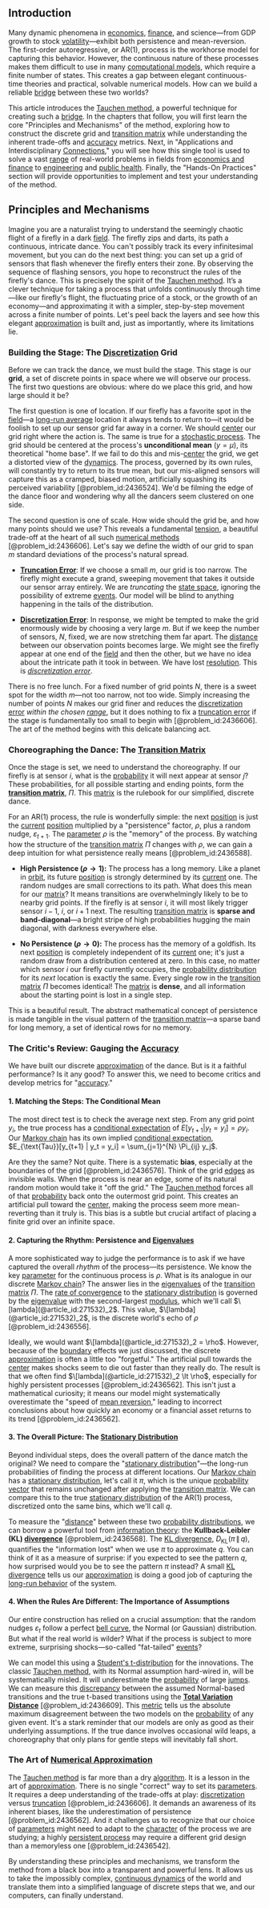## Introduction
Many dynamic phenomena in [economics](@article_id:271560), [finance](@article_id:144433), and science—from GDP growth to stock [volatility](@article_id:266358)—exhibit both persistence and mean-reversion. The first-order autoregressive, or AR(1), process is the workhorse model for capturing this behavior. However, the continuous nature of these processes makes them difficult to use in many [computational models](@article_id:263114), which require a finite number of states. This creates a gap between elegant continuous-time theories and practical, solvable numerical models. How can we build a reliable [bridge](@article_id:264840) between these two worlds?

This article introduces the [Tauchen method](@article_id:146375), a powerful technique for creating such a [bridge](@article_id:264840). In the chapters that follow, you will first learn the core "Principles and Mechanisms" of the method, exploring how to construct the discrete grid and [transition matrix](@article_id:145931) while understanding the inherent trade-offs and [accuracy](@article_id:170398) metrics. Next, in "Applications and Interdisciplinary [Connections](@article_id:193345)," you will see how this single tool is used to solve a vast [range](@article_id:154892) of real-world problems in fields from [economics and finance](@article_id:139616) to [engineering](@article_id:275179) and [public health](@article_id:273370). Finally, the "Hands-On Practices" section will provide opportunities to implement and test your understanding of the method.

## Principles and Mechanisms

Imagine you are a naturalist trying to understand the seemingly chaotic flight of a firefly in a dark [field](@article_id:151652). The firefly zips and darts, its path a continuous, intricate dance. You can't possibly track its every infinitesimal movement, but you can do the next best thing: you can set up a grid of sensors that flash whenever the firefly enters their zone. By observing the sequence of flashing sensors, you hope to reconstruct the rules of the firefly's dance. This is precisely the spirit of the [Tauchen method](@article_id:146375). It’s a clever technique for taking a process that unfolds continuously through time—like our firefly's flight, the fluctuating price of a stock, or the growth of an economy—and approximating it with a simpler, step-by-step movement across a finite number of points. Let's peel back the layers and see how this elegant [approximation](@article_id:165874) is built and, just as importantly, where its limitations lie.

### Building the Stage: The [Discretization](@article_id:144518) Grid

Before we can track the dance, we must build the stage. This stage is our **grid**, a set of discrete points in space where we will observe our process. The first two questions are obvious: where do we place this grid, and how large should it be?

The first question is one of location. If our firefly has a favorite spot in the [field](@article_id:151652)—a [long-run average](@article_id:269560) location it always tends to return to—it would be foolish to set up our sensor grid far away in a corner. We should [center](@article_id:265330) our grid right where the action is. The same is true for a [stochastic process](@article_id:159008). The grid should be centered at the process's **unconditional mean** ($y = \mu$), its theoretical "home base". If we fail to do this and mis-[center](@article_id:265330) the grid, we get a distorted view of the [dynamics](@article_id:163910). The process, governed by its own rules, will constantly try to return to its true mean, but our mis-aligned sensors will capture this as a cramped, biased motion, artificially squashing its perceived variability [@problem_id:2436524]. We'd be filming the edge of the dance floor and wondering why all the dancers seem clustered on one side.

The second question is one of scale. How wide should the grid be, and how many points should we use? This reveals a fundamental [tension](@article_id:168324), a beautiful trade-off at the heart of all such [numerical methods](@article_id:139632) [@problem_id:2436606]. Let's say we define the width of our grid to span $m$ standard deviations of the process's natural spread.

*   **[Truncation Error](@article_id:140455)**: If we choose a small $m$, our grid is too narrow. The firefly might execute a grand, sweeping movement that takes it outside our sensor array entirely. We are *truncating* the [state space](@article_id:160420), ignoring the possibility of extreme [events](@article_id:175929). Our model will be blind to anything happening in the tails of the distribution.

*   **[Discretization Error](@article_id:147395)**: In response, we might be tempted to make the grid enormously wide by choosing a very large $m$. But if we keep the number of sensors, $N$, fixed, we are now stretching them far apart. The [distance](@article_id:168164) between our observation points becomes large. We might see the firefly appear at one end of the [field](@article_id:151652) and then the other, but we have no idea about the intricate path it took in between. We have lost [resolution](@article_id:142622). This is *[discretization error](@article_id:147395)*.

There is no free lunch. For a fixed number of grid points $N$, there is a sweet spot for the width $m$—not too narrow, not too wide. Simply increasing the number of points $N$ makes our grid finer and reduces the [discretization error](@article_id:147395) *within the chosen [range](@article_id:154892)*, but it does nothing to fix a [truncation error](@article_id:140455) if the stage is fundamentally too small to begin with [@problem_id:2436606]. The art of the method begins with this delicate balancing act.

### Choreographing the Dance: The [Transition Matrix](@article_id:145931)

Once the stage is set, we need to understand the choreography. If our firefly is at sensor $i$, what is the [probability](@article_id:263106) it will next appear at sensor $j$? These probabilities, for all possible starting and ending points, form the **[transition matrix](@article_id:145931)**, $\Pi$. This [matrix](@article_id:202118) is the rulebook for our simplified, discrete dance.

For an AR($1$) process, the rule is wonderfully simple: the next [position](@article_id:167295) is just the [current](@article_id:270029) [position](@article_id:167295) multiplied by a "persistence" factor, $\rho$, plus a random nudge, $\varepsilon_{t+1}$. The [parameter](@article_id:174151) $\rho$ is the "memory" of the process. By watching how the structure of the [transition matrix](@article_id:145931) $\Pi$ changes with $\rho$, we can gain a deep intuition for what persistence really means [@problem_id:2436588].

*   **High Persistence ($\rho \to 1$):** The process has a long memory. Like a planet in [orbit](@article_id:136657), its future [position](@article_id:167295) is strongly determined by its [current](@article_id:270029) one. The random nudges are small corrections to its path. What does this mean for our [matrix](@article_id:202118)? It means transitions are overwhelmingly likely to be to nearby grid points. If the firefly is at sensor $i$, it will most likely trigger sensor $i-1$, $i$, or $i+1$ next. The resulting [transition matrix](@article_id:145931) is **sparse and band-diagonal**—a bright stripe of high probabilities hugging the main diagonal, with darkness everywhere else.

*   **No Persistence ($\rho \to 0$):** The process has the memory of a goldfish. Its next [position](@article_id:167295) is completely independent of its [current](@article_id:270029) one; it's just a random draw from a distribution centered at zero. In this case, no matter which sensor $i$ our firefly currently occupies, the [probability distribution](@article_id:145910) for its *next* location is exactly the same. Every single row in the [transition matrix](@article_id:145931) $\Pi$ becomes identical! The [matrix](@article_id:202118) is **dense**, and all information about the starting point is lost in a single step.

This is a beautiful result. The abstract mathematical concept of persistence is made tangible in the visual pattern of the [transition matrix](@article_id:145931)—a sparse band for long memory, a set of identical rows for no memory.

### The Critic's Review: Gauging the [Accuracy](@article_id:170398)

We have built our discrete [approximation](@article_id:165874) of the dance. But is it a faithful performance? Is it any good? To answer this, we need to become critics and develop metrics for "[accuracy](@article_id:170398)."

#### 1. Matching the Steps: The Conditional Mean

The most direct test is to check the average next step. From any grid point $y_i$, the true process has a [conditional expectation](@article_id:158646) of $E[y_{t+1} | y_t = y_i] = \rho y_i$. Our [Markov chain](@article_id:146702) has its own implied [conditional expectation](@article_id:158646), $E_{\text{Tau}}[y_{t+1} | y_t = y_i] = \sum_{j=1}^{N} \Pi_{ij} y_j$.

Are they the same? Not quite. There is a systematic **bias**, especially at the boundaries of the grid [@problem_id:2436576]. Think of the grid [edges](@article_id:274218) as invisible walls. When the process is near an edge, some of its natural random motion would take it "off the grid." The [Tauchen method](@article_id:146375) forces all of that [probability](@article_id:263106) back onto the outermost grid point. This creates an artificial pull toward the [center](@article_id:265330), making the process seem more mean-reverting than it truly is. This bias is a subtle but crucial artifact of placing a finite grid over an infinite space.

#### 2. Capturing the Rhythm: Persistence and [Eigenvalues](@article_id:146953)

A more sophisticated way to judge the performance is to ask if we have captured the overall *rhythm* of the process—its persistence. We know the key [parameter](@article_id:174151) for the continuous process is $\rho$. What is its analogue in our discrete [Markov chain](@article_id:146702)? The answer lies in the [eigenvalues](@article_id:146953) of the [transition matrix](@article_id:145931) $\Pi$. The [rate of convergence](@article_id:146040) to the [stationary distribution](@article_id:142048) is governed by the [eigenvalue](@article_id:154400) with the second-largest [modulus](@article_id:180009), which we'll call $\[lambda](@article_id:271532)_2$. This value, $\[lambda](@article_id:271532)_2$, is the discrete world's echo of $\rho$ [@problem_id:2436556].

Ideally, we would want $\[lambda](@article_id:271532)_2 = \rho$. However, because of the [boundary](@article_id:158527) effects we just discussed, the discrete [approximation](@article_id:165874) is often a little too "forgetful." The artificial pull towards the [center](@article_id:265330) makes shocks seem to die out faster than they really do. The result is that we often find $\[lambda](@article_id:271532)_2 \lt \rho$, especially for highly persistent processes [@problem_id:2436562]. This isn't just a mathematical curiosity; it means our model might systematically overestimate the "speed of [mean reversion](@article_id:146104)," leading to incorrect conclusions about how quickly an economy or a financial asset returns to its trend [@problem_id:2436562].

#### 3. The Overall Picture: The [Stationary Distribution](@article_id:142048)

Beyond individual steps, does the overall pattern of the dance match the original? We need to compare the "[stationary distribution](@article_id:142048)"—the long-run probabilities of finding the process at different locations. Our [Markov chain](@article_id:146702) has a [stationary distribution](@article_id:142048), let's call it $\pi$, which is the unique [probability vector](@article_id:199940) that remains unchanged after applying the [transition matrix](@article_id:145931). We can compare this to the true [stationary distribution](@article_id:142048) of the AR(1) process, discretized onto the same bins, which we'll call $q$.

To measure the "[distance](@article_id:168164)" between these two [probability distributions](@article_id:146616), we can borrow a powerful tool from [information theory](@article_id:146493): the **Kullback-Leibler (KL) [divergence](@article_id:159238)** [@problem_id:2436568]. The [KL divergence](@article_id:158166), $D_{\mathrm{KL}}(\pi \,\|\, q)$, quantifies the "information lost" when we use $\pi$ to approximate $q$. You can think of it as a measure of surprise: if you expected to see the pattern $q$, how surprised would you be to see the pattern $\pi$ instead? A small [KL divergence](@article_id:158166) tells us our [approximation](@article_id:165874) is doing a good job of capturing the [long-run behavior](@article_id:272950) of the system.

#### 4. When the Rules Are Different: The Importance of Assumptions

Our entire construction has relied on a crucial assumption: that the random nudges $\varepsilon_t$ follow a perfect [bell curve](@article_id:150323), the Normal (or Gaussian) distribution. But what if the real world is wilder? What if the process is subject to more extreme, surprising shocks—so-called "fat-tailed" [events](@article_id:175929)?

We can model this using a [Student's t-distribution](@article_id:141602) for the innovations. The classic [Tauchen method](@article_id:146375), with its Normal assumption hard-wired in, will be systematically misled. It will underestimate the [probability](@article_id:263106) of large [jumps](@article_id:273296). We can measure this [discrepancy](@article_id:261817) between the assumed Normal-based transitions and the true t-based transitions using the **[Total Variation Distance](@article_id:143503)** [@problem_id:2436609]. This [metric](@article_id:274372) tells us the absolute maximum disagreement between the two models on the [probability](@article_id:263106) of any given event. It's a stark reminder that our models are only as good as their underlying assumptions. If the true dance involves occasional wild leaps, a choreography that only plans for gentle steps will inevitably fall short.

### The Art of [Numerical Approximation](@article_id:161476)

The [Tauchen method](@article_id:146375) is far more than a dry [algorithm](@article_id:267625). It is a lesson in the art of [approximation](@article_id:165874). There is no single "correct" way to set its [parameters](@article_id:173606). It requires a deep understanding of the trade-offs at play: [discretization](@article_id:144518) versus [truncation](@article_id:168846) [@problem_id:2436606]. It demands an awareness of its inherent biases, like the underestimation of persistence [@problem_id:2436562]. And it challenges us to recognize that our choice of [parameters](@article_id:173606) might need to adapt to the [character](@article_id:264898) of the process we are studying; a highly [persistent process](@article_id:267282) may require a different grid design than a memoryless one [@problem_id:2436542].

By understanding these principles and mechanisms, we transform the method from a black box into a transparent and powerful lens. It allows us to take the impossibly complex, [continuous dynamics](@article_id:267682) of the world and translate them into a simplified language of discrete steps that we, and our computers, can finally understand.


